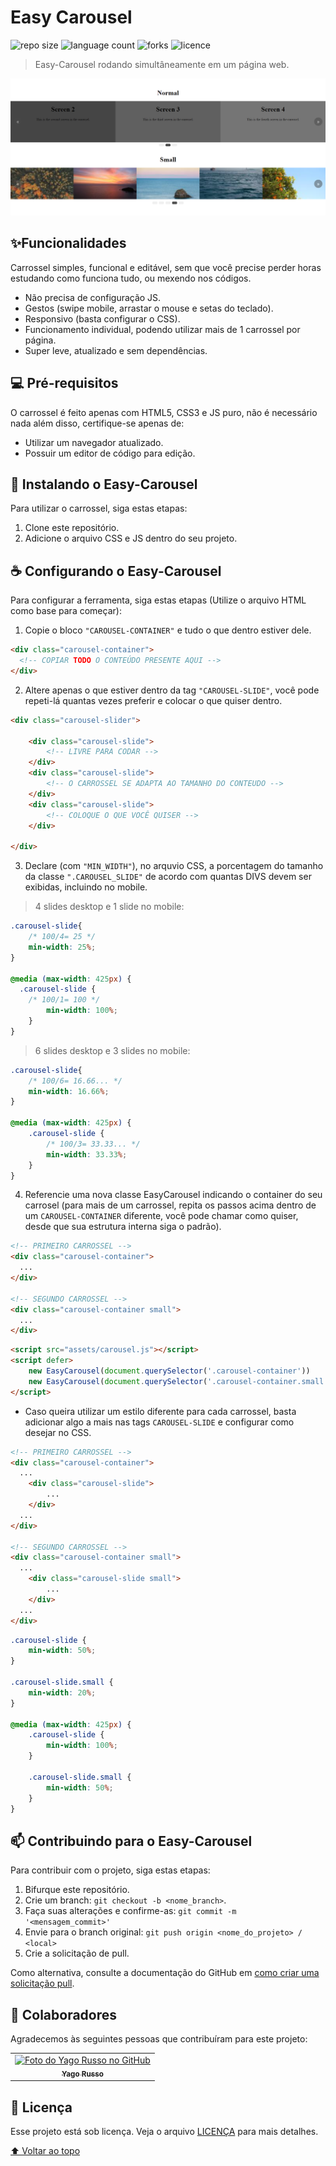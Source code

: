 # Easy Carousel
![repo size](https://img.shields.io/github/repo-size/YaGRRusso/easy-carousel?style=for-the-badge)
![language count](https://img.shields.io/github/languages/count/YaGRRusso/easy-carousel?style=for-the-badge)
![forks](https://img.shields.io/github/forks/YaGRRusso/easy-carousel?style=for-the-badge)
![licence](https://img.shields.io/github/license/YaGRRusso/easy-carousel?style=for-the-badge)

> Easy-Carousel rodando simultâneamente em um página web.

<img src="carousel.png" alt="exemplo imagem">

## ✨Funcionalidades
Carrossel simples, funcional e editável, sem que você precise perder horas estudando como funciona tudo, ou mexendo nos códigos.
- Não precisa de configuração JS.
- Gestos (swipe mobile, arrastar o mouse e setas do teclado).
- Responsivo (basta configurar o CSS).
- Funcionamento individual, podendo utilizar mais de 1 carrossel por página.
- Super leve, atualizado e sem dependências.

## 💻 Pré-requisitos
O carrossel é feito apenas com HTML5, CSS3 e JS puro, não é necessário nada além disso, certifique-se apenas de:
- Utilizar um navegador atualizado.
- Possuir um editor de código para edição.

## 🚀 Instalando o Easy-Carousel
Para utilizar o carrossel, siga estas etapas:

1. Clone este repositório.
2. Adicione o arquivo CSS e JS dentro do seu projeto.

## ☕ Configurando o Easy-Carousel
Para configurar a ferramenta, siga estas etapas (Utilize o arquivo HTML como base para começar):

1. Copie o bloco `"CAROUSEL-CONTAINER"` e tudo o que dentro estiver dele.
```html
<div class="carousel-container">
  <!-- COPIAR TODO O CONTEÚDO PRESENTE AQUI -->
</div>
```

2. Altere apenas o que estiver dentro da tag `"CAROUSEL-SLIDE"`, você pode repeti-lá quantas vezes preferir e colocar o que quiser dentro.
```html
<div class="carousel-slider">

    <div class="carousel-slide">
        <!-- LIVRE PARA CODAR -->
    </div>
    <div class="carousel-slide">
        <!-- O CARROSSEL SE ADAPTA AO TAMANHO DO CONTEUDO -->
    </div>
    <div class="carousel-slide">
        <!-- COLOQUE O QUE VOCÊ QUISER -->
    </div>

</div>
```

3. Declare (com `"MIN_WIDTH"`), no arquvio CSS, a porcentagem do tamanho da classe `".CAROUSEL_SLIDE"` de acordo com quantas DIVS devem ser exibidas, incluindo no mobile.

> 4 slides desktop e 1 slide no mobile:
```css
.carousel-slide{
    /* 100/4= 25 */
    min-width: 25%;
}

@media (max-width: 425px) {
  .carousel-slide {
    /* 100/1= 100 */
        min-width: 100%;
    }
}
```

> 6 slides desktop e 3 slides no mobile:
```css
.carousel-slide{
    /* 100/6= 16.66... */
    min-width: 16.66%;
}

@media (max-width: 425px) {
    .carousel-slide {
        /* 100/3= 33.33... */
        min-width: 33.33%;
    }
}
```

4. Referencie uma nova classe EasyCarousel indicando o container do seu carrosel (para mais de um carrossel, repita os passos acima dentro de um `CAROUSEL-CONTAINER` diferente, você pode chamar como quiser, desde que sua estrutura interna siga o padrão).
```html
<!-- PRIMEIRO CARROSSEL -->
<div class="carousel-container">
  ...
</div>

<!-- SEGUNDO CARROSSEL -->
<div class="carousel-container small">
  ...
</div>
```
```html
<script src="assets/carousel.js"></script>
<script defer>
    new EasyCarousel(document.querySelector('.carousel-container'))
    new EasyCarousel(document.querySelector('.carousel-container.small'))
</script>
```

- Caso queira utilizar um estilo diferente para cada carrossel, basta adicionar algo a mais nas tags `CAROUSEL-SLIDE` e configurar como desejar no CSS.
```html
<!-- PRIMEIRO CARROSSEL -->
<div class="carousel-container">
  ...
    <div class="carousel-slide">
        ...
    </div>
  ...
</div>

<!-- SEGUNDO CARROSSEL -->
<div class="carousel-container small">
  ...
    <div class="carousel-slide small">
        ...
    </div>
  ...
</div>
```
```css
.carousel-slide {
    min-width: 50%;
}

.carousel-slide.small {
    min-width: 20%;
}

@media (max-width: 425px) {
    .carousel-slide {
        min-width: 100%;
    }

    .carousel-slide.small {
        min-width: 50%;
    }
}
```

## 📫 Contribuindo para o Easy-Carousel
Para contribuir com o projeto, siga estas etapas:

1. Bifurque este repositório.
2. Crie um branch: `git checkout -b <nome_branch>`.
3. Faça suas alterações e confirme-as: `git commit -m '<mensagem_commit>'`
4. Envie para o branch original: `git push origin <nome_do_projeto> / <local>`
5. Crie a solicitação de pull.

Como alternativa, consulte a documentação do GitHub em [como criar uma solicitação pull](https://help.github.com/en/github/collaborating-with-issues-and-pull-requests/creating-a-pull-request).

## 🤝 Colaboradores
Agradecemos às seguintes pessoas que contribuíram para este projeto:

<table>
  <tr>
    <td align="center">
      <a href="https://github.com/YaGRRusso">
        <img src="https://github.com/YaGRRusso.png" width="100px;" alt="Foto do Yago Russo no GitHub"/><br>
        <sub>
          <b>Yago Russo</b>
        </sub>
      </a>
    </td>
  </tr>
</table>

## 📝 Licença
Esse projeto está sob licença. Veja o arquivo [LICENÇA](LICENSE) para mais detalhes.

[⬆ Voltar ao topo](#nome-do-projeto)<br>
